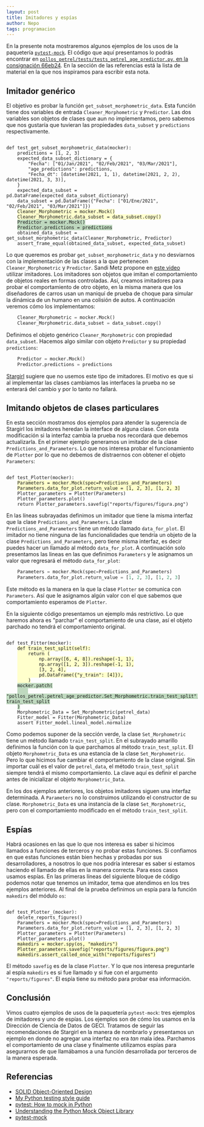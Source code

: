 ```yaml
---
layout: post
title: Imitadores y espías
author: Nepo
tags: programacion
---
```


En la presente nota mostraremos algunos ejemplos de los usos de la paquetería
[`pytest-mock`](https://github.com/pytest-dev/pytest-mock/). El código que aquí presentamos lo
podrás encontrar en [`pollos_petrel/tests/tests_petrel_age_predictor.py`, en la consignación
66eb24](https://bitbucket.org/IslasGECI/pollos_petrel/src/66eb24183f81df85350a715cc04ae120324a01df/tests/test_petrel_age_predictor.py).
En la sección de las referencias está la lista de material en la que nos inspiramos para escribir esta
nota.
## Imitador genérico

El objetivo es probar la función `get_subset_morphometric_data`. Esta función tiene dos variables de
entrada `Cleaner_Morphometric` y `Predictor`. Las dos variables son objetos de clases que aun no
implementamos, pero sabemos que nos gustaría que tuvieran las propiedades `data_subset` y
`predictions` respectivamente.

<pre><code>
def test_get_subset_morphometric_data(mocker):
    predictions = [1, 2, 3]
    expected_data_subset_dictionary = {
        "Fecha": ["01/Jan/2021", "02/Feb/2021", "03/Mar/2021"],
        "age_predictions": predictions,
        "Fecha_dt": [datetime(2021, 1, 1), datetime(2021, 2, 2), datetime(2021, 3, 3)],
    }
    expected_data_subset = pd.DataFrame(expected_data_subset_dictionary)
    data_subset = pd.DataFrame({"Fecha": ["01/Ene/2021", "02/Feb/2021", "03/Mar/2021"]})
    <span style="background-color:#ffc">Cleaner_Morphometric = mocker.Mock()</span>
    <span style="background-color:#ffc">Cleaner_Morphometric.data_subset = data_subset.copy()</span>
    <span style="background-color:#bfd9bf">Predictor = mocker.Mock()</span>
    <span style="background-color:#bfd9bf">Predictor.predictions = predictions</span>
    obtained_data_subset = get_subset_morphometric_data(Cleaner_Morphometric, Predictor)
    assert_frame_equal(obtained_data_subset, expected_data_subset)
</code></pre>
Lo que queremos es probar `get_subset_morphometric_data` y no desviarnos con la implementación de
las clases a la que pertenecen `Cleaner_Morphometric` y `Predictor`. Sandi Metz propone en [este
video](https://youtu.be/v-2yFMzxqwU) utilizar imitadores. Los imitadores son objetos que imitan el
comportamiento de objetos reales en formas controladas. Así, creamos imitadores para probar el
comportamiento de otro objeto, en la misma manera que los diseñadores de carros usan un maniquí de
prueba de choque para simular la dinámica de un humano en una colisión de autos. A continuación
veremos cómo los implementamos:
```python
    Cleaner_Morphometric = mocker.Mock()
    Cleaner_Morphometric.data_subset = data_subset.copy()
```
Definimos el objeto genérico `Cleaner_Morphometric` con propiedad `data_subset`. Hacemos algo
similar con objeto `Predictor` y su propiedad `predictions`:
```python
    Predictor = mocker.Mock()
    Predictor.predictions = predictions
```
[Stargirl](https://thea.codes/) sugiere que no usemos este tipo de imitadores. El motivo es que si
al implementar las clases cambiamos las interfaces la prueba no se enterará del cambio y por lo
tanto no fallará.

## Imitando objetos de clases particulares
En esta sección mostramos dos ejemplos para atender la sugerencia de Stargirl los imitadores heredan
la interface de alguna clase. Con esta modificación si la interfaz cambia la prueba nos recordará
que debemos actualizarla. En el primer ejemplo generamos un imitador de la clase
`Predictions_and_Parameters`. Lo que nos interesa probar el funcionamiento de `Plotter` por lo que
no debemos de distraernos con obtener el objeto `Parameters`:

<pre><code>
def test_Plotter(mocker):
    <span style="background-color:#ffc">Parameters = mocker.Mock(spec=Predictions_and_Parameters)</span>
    <span style="background-color:#ffc">Parameters.data_for_plot.return_value = [1, 2, 3], [1, 2, 3]</span>
    Plotter_parameters = Plotter(Parameters)
    Plotter_parameters.plot()
    return Plotter_parameters.savefig("reports/figures/figura.png")
</code></pre>
En las líneas subrayadas definimos un imitador que tiene la misma interfaz que la clase
`Predictions_and_Parameters`. La clase `Predictions_and_Parameters` tiene un método llamado
`data_for_plot`. El imitador no tiene ninguna de las funcionalidades que tendría un objeto de la
clase `Predictions_and_Parameters`, pero tiene misma interfaz, es decir puedes hacer un llamado al
método `data_for_plot`. A continuación solo presentamos las lineas en las que definimos `Parameters`
y le asignamos un valor que regresará el método `data_for_plot`:
```python
    Parameters = mocker.Mock(spec=Predictions_and_Parameters)
    Parameters.data_for_plot.return_value = [1, 2, 3], [1, 2, 3]
```
Este método es la manera en la que la clase `Plotter` se comunica con `Parameters`. Así que le
asignamos algún valor con el que sabemos que comportamiento esperamos de `Plotter`.

En la siguiente código presentamos un ejemplo más restrictivo. Lo que haremos ahora es "parchar" el
comportamiento de una clase, así el objeto parchado no tendrá el comportamiento original.
<pre><code>
def test_Fitter(mocker):
    <span style="background-color:#ffc">def train_test_split(self):</span>
    <span style="background-color:#ffc">    return (</span>
    <span style="background-color:#ffc">        np.array([6, 4, 8]).reshape(-1, 1),</span>
    <span style="background-color:#ffc">        np.array([1, 2, 3]).reshape(-1, 1),</span>
    <span style="background-color:#ffc">        [3, 2, 4],</span>
    <span style="background-color:#ffc">        pd.DataFrame({"y_train": [4]}),</span>
    <span style="background-color:#ffc">    )</span>
    <span style="background-color:#bfd9bf">mocker.patch(</span>
    <span style="background-color:#bfd9bf">    "pollos_petrel.petrel_age_predictor.Set_Morphometric.train_test_split", train_test_split</span>
    <span style="background-color:#bfd9bf">)</span>
    Morphometric_Data = Set_Morphometric(petrel_data)
    Fitter_model = Fitter(Morphometric_Data)
    assert Fitter_model.lineal_model.normalize
</code></pre>
Como podemos suponer de la sección verde, la clase `Set_Morphometric` tiene un método llamado
`train_test_split`. En el subrayado amarillo definimos la función con la que parchamos al método
`train_test_split`. El objeto `Morphometric_Data` es una estancia de la clase `Set_Morphometric`.
Pero lo que hicimos fue cambiar el comportamiento de la clase original. Sin importar cuál es el
valor de `petrel_data`, el método `train_test_split` siempre tendrá el mismo comportamiento. La
clave aquí es definir el parche antes de inicializar el objeto `Morphometric_Data`.

En los dos ejemplos anteriores, los objetos imitadores siguen una interfaz determinada. A
`Parameters` no lo construimos utilizando el constructor de su clase. `Morphometric_Data` es una
instancia de la clase `Set_Morphometric`, pero con el comportamiento modificado en el método
`train_test_split`.

## Espías
Habrá ocasiones en las que lo que nos interesa es saber si hicimos llamados a funciones de terceros
y no probar estas funciones. Si confiamos en que estas funciones están bien hechas y probadas por
sus desarrolladores, a nosotros lo que nos podría interesar es saber si estamos haciendo el llamado
de ellas en la manera correcta. Para esos casos usamos espías. En las primeras líneas del siguiente
bloque de código podemos notar que tenemos un imitador, tema que atendimos en los tres ejemplos
anteriores. Al final de la prueba definimos un espía para la función `makedirs` del módulo `os`:

<pre><code>
def test_Plotter_(mocker):
    delete_reports_figures()
    Parameters = mocker.Mock(spec=Predictions_and_Parameters)
    Parameters.data_for_plot.return_value = [1, 2, 3], [1, 2, 3]
    Plotter_parameters = Plotter(Parameters)
    Plotter_parameters.plot()
    <span style="background-color:#ffc">makedirs = mocker.spy(os, "makedirs")</span>
    <span style="background-color:#ffc">Plotter_parameters.savefig("reports/figures/figura.png")</span>
    <span style="background-color:#ffc">makedirs.assert_called_once_with("reports/figures")</span>
</code></pre>
El método `savefig` es de la clase `Plotter`. Y lo que nos interesa preguntarle al espía `makedirs`
es si fue llamado y si fue con el argumento `"reports/figures"`. El espía tiene su método para
probar esa información.

## Conclusión
Vimos cuatro ejemplos de usos de la paquetería `pytest-mock`: tres ejemplos de imitadores y uno de
espías. Los ejemplos son de cómo los usamos en la Dirección de Ciencia de Datos de GECI. Tratamos de
seguir las recomendaciones de Stargirl en la manera de nombrarlo y presentamos un ejemplo en donde
no agregar una interfaz no era _tan_ mala idea. Parchamos el comportamiento de una clase y
finalmente utilizamos espías para asegurarnos de que llamábamos a una función desarrollada por
terceros de la manera esperada. 
## Referencias
- [SOLID Object-Oriented Design](https://youtu.be/v-2yFMzxqwU)
- [My Python testing style guide](https://blog.thea.codes/my-python-testing-style-guide/)
- [pytest: How to mock in Python](https://changhsinlee.com/pytest-mock/)
- [Understanding the Python Mock Object Library](https://realpython.com/python-mock-library/)
- [pytest-mock](https://github.com/pytest-dev/pytest-mock/)
